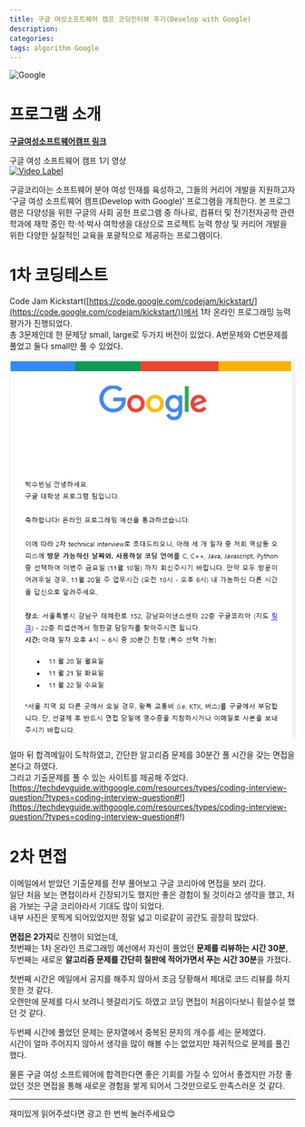 ```yaml
---
title: 구글 여성소프트웨어 캠프 코딩인터뷰 후기(Develop with Google)
description: 
categories: 
tags: algorithm Google
---
```


![Google](https://thumbs.gfycat.com/HilariousSphericalKoala-mobile.jpg)

# 프로그램 소개

**[구글여성소프트웨어캠프 링크](https://events.withgoogle.com/dwg/)**  

구글 여성 소프트웨어 캠프 1기 영상  
[![Video Label](http://img.youtube.com/vi/oZruRD1F2s/0.jpg)](https://youtu.be/-oZruRD1F2s?t=0s)  

[](https://youtu.be/-oZruRD1F2s)
구글코리아는 소프트웨어 분야 여성 인재를 육성하고, 그들의 커리어 개발을 지원하고자 ‘구글 여성 소프트웨어 캠프(Develop with Google)’ 프로그램을 개최한다. 
본 프로그램은 다양성을 위한 구글의 사회 공헌 프로그램 중 하나로, 컴퓨터 및 전기전자공학 관련 학과에 재학 중인 학·석·박사 여학생을 대상으로 프로젝트 능력 향상 및 
커리어 개발을 위한 다양한 실질적인 교육을 포괄적으로 제공하는 프로그램이다.

# 1차 코딩테스트

Code Jam Kickstart([https://code.google.com/codejam/kickstart/](https://code.google.com/codejam/kickstart/))에서 1차 온라인 프로그래밍 능력 평가가 진행되었다.  
총 3문제인데 한 문제당 small, large로 두가지 버전이 있었다. A번문제와 C번문제를 풀었고 둘다 small만 풀 수 있었다.  

![구글합격메일](/assets/images/googlemail.png)  

얼마 뒤 합격메일이 도착하였고, 간단한 알고리즘 문제를 30분간 풀 시간을 갖는 면접을 본다고 하였다.  
그리고 기출문제를 풀 수 있는 사이트를 제공해 주었다.  
[https://techdevguide.withgoogle.com/resources/types/coding-interview-question/?types=coding-interview-question#!](https://techdevguide.withgoogle.com/resources/types/coding-interview-question/?types=coding-interview-question#!)

# 2차 면접

이메일에서 받았던 기출문제를 전부 풀어보고 구글 코리아에 면접을 보러 갔다.  
일단 처음 보는 면접이라서 긴장되기도 했지만 좋은 경험이 될 것이라고 생각을 했고, 처음 가보는 구글 코리아라서 기대도 많이 되었다.  
내부 사진은 못찍게 되어있었지만 정말 넓고 미로같이 공간도 굉장히 많았다.  

**면접은 2가지**로 진행이 되었는데,  
첫번째는 1차 온라인 프로그래밍 예선에서 자신이 풀었던 **문제를 리뷰하는 시간 30분**,  
두번째는 새로운 **알고리즘 문제를 간단히 칠판에 적어가면서 푸는 시간 30분**을 가졌다. 

첫번째 시간은 메일에서 공지를 해주지 않아서 조금 당황해서 제대로 코드 리뷰를 하지 못한 것 같다.  
오랜만에 문제를 다시 보려니 헷갈리기도 하였고 코딩 면접이 처음이다보니 횡설수설 했던 것 같다.  

두번째 시간에 풀었던 문제는 문자열에서 중복된 문자의 개수를 세는 문제였다.  
시간이 얼마 주어지지 않아서 생각을 많이 해볼 수는 없었지만 재귀적으로 문제를 풀긴 했다.  

물론 구글 여성 소프트웨어에 합격한다면 좋은 기회를 가질 수 있어서 좋겠지만 가장 좋았던 것은 면접을 통해 새로운 경험을 쌓게 되어서 그것만으로도 만족스러운 것 같다.

---

재미있게 읽어주셨다면 광고 한 번씩 눌러주세요😊